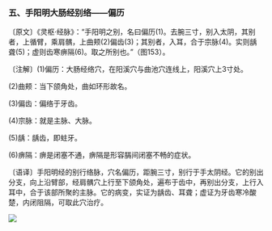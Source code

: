 ### 五、手阳明大肠经别络——偏历

〔原文〕《灵枢·经脉》：“手阳明之别，名曰偏历(1)。去腕三寸，别入太阴，其别者，上循臂，乘肩髃，上曲颊(2)偏齿(3)；其别者，入耳，合于宗脉(4)。实则龋聋(5)；虚则齿寒痹隔(6)。取之所别也。”（图153）。

〔注解〕(1)偏历：大肠经络穴，在阳溪穴与曲池穴连线上，阳溪穴上3寸处。

(2)曲颊：当下颌角处，曲如环形故名。

(3)偏齿：偏络于牙齿。

(4)宗脉：就是主脉、大脉。

(5)龋：龋齿，即蛀牙。

(6)痹隔：痹是闭塞不通，痹隔是形容膈间闭塞不畅的症状。

〔语译〕手阳明经的别行络脉，穴名偏历，距腕三寸，别行于手太阴经。它的别出分支，向上沿臂部，经肩髃穴上行至下颌角处，遍布于齿中，再别出分支，上行入耳中，合于该部所聚的主脉。它的病变，实证为龋齿、耳聋；虚证为牙齿寒冷酸楚，内闭阻隔，可取此穴治疗。

![](./img/图153.jpg)
